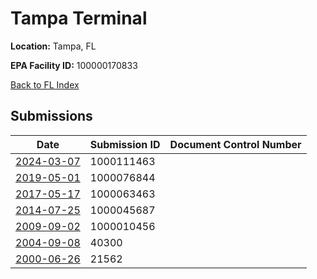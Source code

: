 # Tampa Terminal

**Location:** Tampa, FL

**EPA Facility ID:** 100000170833

[Back to FL Index](../../index.md)

## Submissions

| Date | Submission ID | Document Control Number |
|------|--------------|-------------------------|
| [2024-03-07](submissions/1000111463.md) | 1000111463 |  |
| [2019-05-01](submissions/1000076844.md) | 1000076844 |  |
| [2017-05-17](submissions/1000063463.md) | 1000063463 |  |
| [2014-07-25](submissions/1000045687.md) | 1000045687 |  |
| [2009-09-02](submissions/1000010456.md) | 1000010456 |  |
| [2004-09-08](submissions/40300.md) | 40300 |  |
| [2000-06-26](submissions/21562.md) | 21562 |  |
